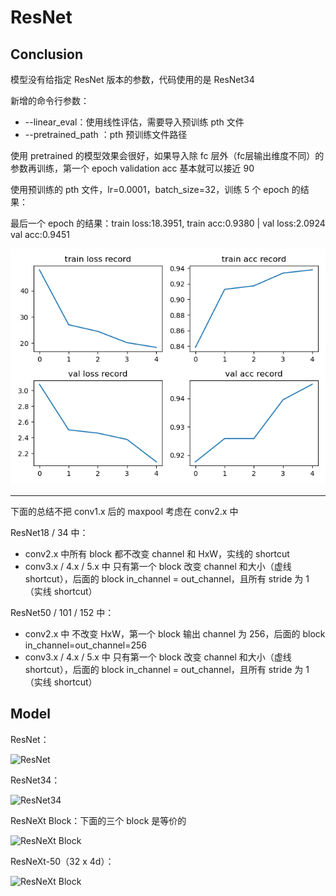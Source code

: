 # ResNet

## Conclusion

模型没有给指定 ResNet 版本的参数，代码使用的是 ResNet34

新增的命令行参数：
 
 - --linear_eval：使用线性评估，需要导入预训练 pth 文件
 - --pretrained_path <path>：pth 预训练文件路径

使用 pretrained 的模型效果会很好，如果导入除 fc 层外（fc层输出维度不同）的参数再训练，第一个 epoch validation acc 基本就可以接近 90

使用预训练的 pth 文件，lr=0.0001，batch_size=32，训练 5 个 epoch 的结果：

最后一个 epoch 的结果：train loss:18.3951, train acc:0.9380 | val loss:2.0924 val acc:0.9451

![result](./output/result.png)

---

下面的总结不把 conv1.x 后的 maxpool 考虑在 conv2.x 中

ResNet18 / 34  中：

- conv2.x 中所有 block 都不改变 channel 和 HxW，实线的 shortcut
- conv3.x / 4.x / 5.x 中 只有第一个 block 改变 channel 和大小（虚线 shortcut），后面的 block in_channel = out_channel，且所有 stride 为 1（实线 shortcut）

ResNet50 / 101 / 152  中：

- conv2.x 中 不改变 HxW，第一个 block 输出 channel 为 256，后面的 block in_channel=out_channel=256
- conv3.x / 4.x / 5.x 中 只有第一个 block 改变 channel 和大小（虚线 shortcut），后面的 block in_channel = out_channel，且所有 stride 为 1（实线 shortcut）


## Model

ResNet：

![ResNet](https://cdn.jsdelivr.net/gh/hucorz/image-processing-by-dl/img/classification/ResNet.png)

ResNet34：

![ResNet34](https://cdn.jsdelivr.net/gh/hucorz/image-processing-by-dl/img/classification/ResNet34.png)

ResNeXt Block：下面的三个 block 是等价的

![ResNeXt Block](https://cdn.jsdelivr.net/gh/hucorz/image-processing-by-dl/img/classification/ResNeXt_Block.png)

ResNeXt-50（32 x 4d）：

![ResNeXt Block](https://cdn.jsdelivr.net/gh/hucorz/image-processing-by-dl/img/classification/ResNeXt50.png)